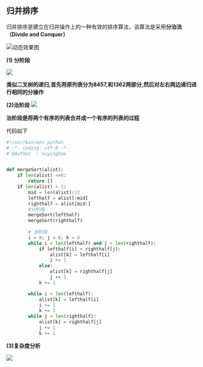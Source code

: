 ## 归并排序

归并排序是建立在归并操作上的一种有效的排序算法，该算法是采用**分治法（Divide and Conquer）**

![动态效果图](http://cuijiahua.com/wp-content/uploads/2018/01/algorithm_7_0.gif)



**(1) 分阶段**

![](http://cuijiahua.com/wp-content/uploads/2018/01/algorithm_7_1.png)

**类似二叉树的递归,首先将原列表分为8457,和1362两部分,然后对左右两边递归进行相同的分操作**


**(2)治阶段**
![](http://cuijiahua.com/wp-content/uploads/2018/01/algorithm_7_2.png)

**治阶段是将两个有序的列表合并成一个有序的列表的过程**


代码如下
```python
#!/usr/bin/env python
# -*- coding: utf-8 -*-
# @Author  : xuyinghao


def mergeSort(alist):
    if len(alist) <=0:
        return []
    if len(alist) > 1:
        mid = len(alist)//2
        lefthalf = alist[:mid]
        righthalf = alist[mid:]
		#分阶段
        mergeSort(lefthalf)
        mergeSort(righthalf)
		
		# 治阶段
        i = 0; j = 0; k = 0
        while i < len(lefthalf) and j < len(righthalf):
            if lefthalf[i] < righthalf[j]:
                alist[k] = lefthalf[i]
                i += 1
            else:
                alist[k] = righthalf[j]
                j += 1
            k += 1

        while i < len(lefthalf):
            alist[k] = lefthalf[i]
            i += 1
            k += 1
        while j < len(righthalf):
            alist[k] = righthalf[j]
            j += 1
            k += 1

```

**(3)复杂度分析**

![](http://cuijiahua.com/wp-content/uploads/2018/01/algorithm_7_5.png)



